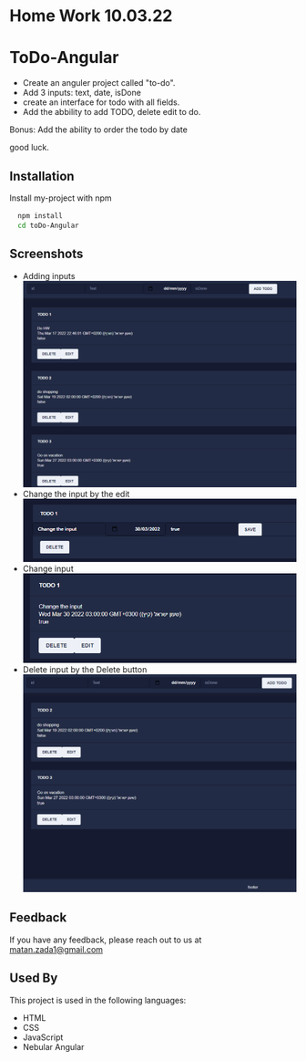 # Home Work 10.03.22

# ToDo-Angular

- Create an anguler project called "to-do".
- Add 3 inputs: text, date, isDone
- create an interface for todo with all fields.
- Add the abbility to add TODO, delete edit to do.

Bonus: Add the ability to order the todo by date

good luck.

## Installation

Install my-project with npm

```bash
  npm install
  cd toDo-Angular
```

## Screenshots

- Adding inputs
  ![App Screenshot](/img/one.png)
- Change the input by the edit
  ![App Screenshot](/img/Two.png)
- Change input
  ![App Screenshot](/img/three.png)
- Delete input by the Delete button
  ![App Screenshot](/img/Four.png)

## Feedback

If you have any feedback, please reach out to us at matan.zada1@gmail.com

## Used By

This project is used in the following languages:

- HTML
- CSS
- JavaScript
- Nebular Angular
